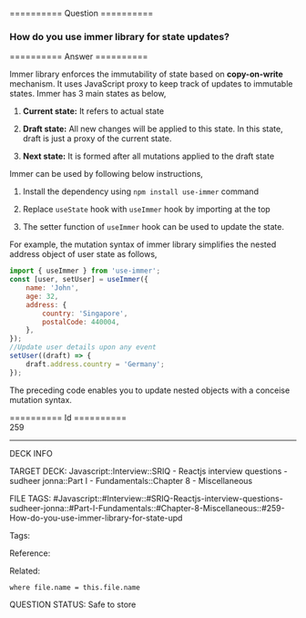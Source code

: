 ========== Question ==========  

### How do you use immer library for state updates?  

========== Answer ==========  

Immer library enforces the immutability of state based on **copy-on-write**
mechanism. It uses JavaScript proxy to keep track of updates to immutable
states. Immer has 3 main states as below,

1. **Current state:** It refers to actual state

2. **Draft state:** All new changes will be applied to this state. In this
   state, draft is just a proxy of the current state.

3. **Next state:** It is formed after all mutations applied to the draft state

Immer can be used by following below instructions,

1. Install the dependency using `npm install use-immer` command

2. Replace `useState` hook with `useImmer` hook by importing at the top

3. The setter function of `useImmer` hook can be used to update the state.

For example, the mutation syntax of immer library simplifies the nested address
object of user state as follows,

```jsx
import { useImmer } from 'use-immer';
const [user, setUser] = useImmer({
    name: 'John',
    age: 32,
    address: {
        country: 'Singapore',
        postalCode: 440004,
    },
});
//Update user details upon any event
setUser((draft) => {
    draft.address.country = 'Germany';
});
```

The preceding code enables you to update nested objects with a conceise mutation
syntax.

========== Id ==========  
259

---

DECK INFO

TARGET DECK: Javascript::Interview::SRIQ - Reactjs interview questions - sudheer jonna::Part I - Fundamentals::Chapter 8 - Miscellaneous

FILE TAGS: #Javascript::#Interview::#SRIQ-Reactjs-interview-questions-sudheer-jonna::#Part-I-Fundamentals::#Chapter-8-Miscellaneous::#259-How-do-you-use-immer-library-for-state-upd

Tags:

Reference:

Related:

```dataview
where file.name = this.file.name
```
QUESTION STATUS: Safe to store
